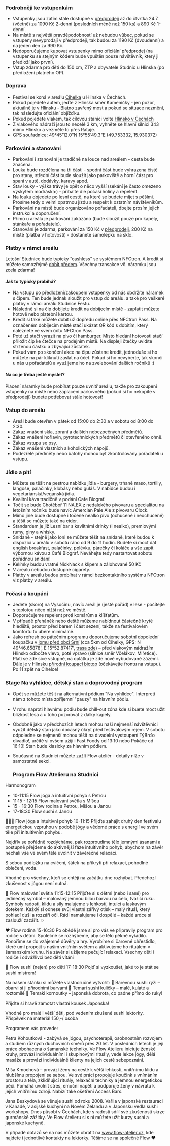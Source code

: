 ### Podrobněji ke vstupenkám

- Vstupenky jsou zatím stále dostupné v [předprodeji](https://tickets.nfctron.com/event/eupathia/studnice-fest-2025) až do čtvrtka 24.7. (včetně) za 1090 Kč 2-denní (posledních méně než 150 ks) a 890 Kč 1-denní.
- Na místě s největší pravděpodobností už nebudou vůbec, pokud se vstupeny nevyprodají v předprodeji, tak budou za 1190 Kč (dvoudenní) a na jeden den za 990 Kč.
- Nedoporučujeme kupovat vstupenky mimo oficiální předprodej (na vstupenku se stejným kódem bude vpuštěn pouze návštěvník, který ji
  předloží jako první).
- Vstup zdarma pro děti do 150 cm, ZTP a obyvatele Studnic u Hlinska (po předložení platného OP).

### Doprava

- Festival se koná v areálu [Cihelka](https://maps.app.goo.gl/3u582mbjLMaMM3Uj6) u Hlinska v Čechách.
- Pokud pojedete autem, jeďte z Hlinska směr Kameničky - jen pozor, aktuálně je v Hlinsku - Blatno zavřený most a pokud se situace nezmění, tak následujte oficiální objížďku.
- Pokud pojedete vlakem, tak cílovou stanici
  volte [Hlinsko v Čechách](https://jizdnirady.idnes.cz/vlaky/spojeni/?f=&t=Hlinsko+v+%c4%8cech%c3%a1ch&fc=1&tc=100003&submit=false)
- Z vlakového nádraží jsou to necelé 3 km, vyhněte se hlavní silnici 343 mimo Hlinsko a vezměte to přes Rataje.
- GPS souřadnice: 49°45'12.0"N 15°55'49.3"E (49.753332, 15.930372)

### Parkování a stanování

- Parkování i stanování je tradičně na louce nad areálem - cesta bude značena.
- Louka bude rozdělena na tři části - spodní část bude vyhrazena čistě pro stany, střední část bude sloužit jako
  parkoviště a horní část pro spaní v autě, dodávky, karavy apod.
- Stav louky - výška trávy je opět o něco vyšší (sekání je často omezeno výskytem modráska:) - přibalte dle počasí holiny a repelent.
- Na louku dojedete po lesní cestě, na které se budete míjet s pěšími. Prosíme tedy o velmi opatrnou jízdu a respekt k
  ostatním návštěvníkům.
- Parkování na místě bude organizováno pořadateli, dbejte prosím jejich instrukcí a doporučení.
- Přímo u areálu je parkování zakázáno (bude sloužit pouze pro kapely, stánkaře a pořadatele).
- Stanování je zdarma, parkování za 150 Kč v [předprodeji](https://tickets.nfctron.com/event/eupathia/studnice-fest-2025), 200 Kč na místě (platba v hotovosti) - dostanete samolepku na sklo.

### Platby v rámci areálu

Letošní Studnice bude typicky “cashless” se systémem NFCtron. A kredit si můžete samozřejmě [dobít předem](https://pass.nfctron.com/event/eupathia/studnice-fest-2025/overview). Všechny transakce vč. náramku jsou zcela zdarma! 

#### Jak to typicky probíhá?

- Na vstupu po předložení/zakoupení vstupenky od nás obdržíte náramek s čipem. Ten bude jednak sloužit pro vstup do
  areálu.
  a také pro veškeré platby v rámci areálu Studnice Festu.
- Následně si na čip dobijete kredit na dobíjecím místě - zaplatit můžete hotově nebo platební kartou.
- Kredit si také můžete dobít už dopředu online přes NFCtron Pass. Na označeném dobíjecím místě stačí ukázat QR kód s
  dobitím, který naleznete ve svém účtu NFCtron Pass.
- Poté už stačí vyrazit na pivo či hamburger. Místo hledání hotovosti stačí přiložit čip ke čtečce na prodejním místě.
  Na displeji čtečky uvidíte strženou částku a zbývající zůstatek.
- Pokud vám po skončení akce na čipu zůstane kredit, jednoduše si ho můžete na pár kliknutí zaslat na účet. Pokud si ho nevyberte, tak skončí u nás u pořadatelů a využijeme ho na zvelebování dalších ročníků :)

#### Na co je třeba ještě myslet?

Placení náramky bude probíhat pouze uvnitř areálu, takže pro zakoupení vstupenky na místě nebo zaplacení parkovného (pokud si ho nekopíte v předprodeji)
budete potřebovat stále hotovost!

### Vstup do areálu

- Areál bude otevřen v pátek od 15:00 do 2:30 a v sobotu od 8:00 do 2:30.
- Zákaz vnášení skla, zbraní a dalších nebezpečných předmětů.
- Zákaz vnášení hořlavin, pyrotechnických předmětů či otevřeného ohně.
- Zákaz vstupu se psy.
- Zákaz vnášení vlastních alkoholických nápojů.
- Podezřelé předměty nebo batohy mohou být zkontrolovány pořadateli u vstupu.

### Jídlo a pití

- Můžete se těšit na pestrou nabídku jídla - burgery, trhané maso, tortilly, langoše, palačinky, klobásy
  nebo guláš. V nabídce budou i vegetariánská/veganská jídla.
- Kvalitní káva tradičně v podání Cafe Biograf.
- Točit se bude Chotěboř 11 NA.EX z nedalekého pivovaru a specialitou na letošním ročníku bude navíc Amercian Pale Ale z pivovaru Clock.
- Mimo jiné bude dostupné i točené nealko pivo (ochucené i neochucené) a těšit se můžete také na cider.
- Standardem je již Lesní bar s kavlitními drinky (i nealko), premiovými rumy, giny a whisky.
- Snídaně - stejně jako loni se můžete těšit na snídaně, které budou k dispozici v areálu v sobotu ráno od 9 do 11
  hodin. Budete si moct dát english breakfast, palačinky, polévku, párečky či koláče a vše zapít výbornou kávou z Café
  Biograf. Neváhejte tedy nastartovat sobotu pořádnou snídaní!
- Kelímky budou vratné NickNack s klipem a zálohované 50 Kč
- V areálu nebudou dostupné cigarety.
- Platby v areálu budou probíhat v rámci bezkontaktního systému NFCtron viz platby v areálu.
  
### Počasí a koupání

- Jedete (skoro) na Vysočinu, navíc areál je (ještě pořád) v lese - počítejte s teplotou něco nižší než ve
  městě.
- Doporučujeme repelent proti komárům a klíšťatům.
- V případě přeháněk nebo deště můžeme nabídnout částečně kryté hlediště, prostor před barem i část sezení, takže na
  festivalovém komfortu to ubere minimálně.
- Jako refresh po pátečním programu doporučujeme sobotní dopolední koupačku
  v [lomu před obcí Srní](https://mapy.cz/s/2Uq3I) (cca 5km od Cihelky,
  GPS: N 49°46.65878', E 15°52.87417', [trasa zde](https://mapy.cz/s/2Uq1U)) – před vlakovým nádražím Hlinsko odbočte
  vlevo, poté vpravo (silnice
  směr Včelákov, Miřetice). Platí se zde sice vstupné, na oplátku je zde nově vybudované zázemí. Dále je v Hlinsku
  [přírodní koupací biotop](https://www.sportovistehlinsko.cz/sportoviste/koupaci-biotop/) (očekávejte frontu na
  vstupu). Po 11 zpět na Cihelce!
### Stage Na vyhlídce, dětský stan a doprovodný program

- Opět se můžete těšit na alternativní pódium "Na vyhlídce". Interpreti nám z tohoto místa zpříjemní "pauzy" na hlavním
  pódiu.
- V rohu naproti hlavnímu podiu bude chill-out zóna kde si buete moct užít blízkost lesa a u toho pozorovat z dálky kapely.
- Obdobně jako v předchozích letech mohou naši nejmenší návštěvníci využít dětský stan jako dočasný úkryt před
  festivalovým rejem. V sobotu odpoledne se nejmenší mohou těšit na divadelní vystoupení TýBrďo divadlo!, určitě si ovšem užijí i Fast Foody od 13:10 nebo Pokáče od 16:10! Stan bude klasicky za
  hlavním pódiem.
- Současně na Studnici můžete zažít Flow ateliér - detaily níže v samostatné sekci.
    
  ### Program Flow Atelieru na Studnici
Harmonogram
- 10-11:15 Flow jóga a intuitivní pohyb s Petrou
- 11:15 - 12:15 Flow malování světla s Míšou
- 15 - 16:30 Flow rodina s Petrou, Míšou a Janou
- 17-18:30 Flow sushi s Janou

🧘🏽‍♀️ Flow jóga a intuitivní pohyb 10-11:15
Přijďte zahájit druhý den festivalu energetickou vzpruhou v podobě jógy a vědomé práce s energií ve svém těle při inituitivním pohybu.

Nejdřív se pořádně rozdýcháme, pak rozproudíme tělo jemnými ásanami a postupně přejdeme do aktivnější fáze intuitivního pohyb, abychom na závěr nechali vše ve svém těle uvolnit v závěrečné relaxaci.

S sebou podložku na cvičení, šátek na přikrytí při relaxaci, pohodlné oblečení, voda.

Vhodné pro všechny, kteří se chtějí na začátku dne rozhýbat.
Předchozí zkušenost s jógou není nutná.

🎨 Flow malování světla 11:15-12:15
Přijďte si s dětmi (nebo i sami) pro jedinečný symbol – malovaný jemnou bílou barvou na čelo, tvář či ruku.
Symboly radosti, klidu a síly malujeme s lehkostí, intuicí a laskavým dotekem.
Každý si odnese svůj vlastní zářivý otisk – malý rituál, který pohladí duši a rozzáří oči.
Rádi namalujeme i dospělé – každé srdce si zaslouží zazářit. ✨

❤️ Flow rodina 15-16:30
Po obědě jsme si pro vás ve připravily program pro rodiče s dětmi.
Společně se rozhýbeme, aby se tělo pěkně vyřádilo. Ponoříme se do vzájemné důvěry a hry. Vyrobíme si čarovné chřestidlo, které umí propojit s naším vnitřním světem a aktivujeme ho rituálem v šamanském kruhu. 
Na závěr si užijeme pečující relaxaci.
Vsechny děti i rodiče i odvážlivci bez dětí vítáni 

🍣 Flow sushi (nejen) pro děti 17-18:30
Pojď si vyzkoušet, jaké to je stát se sushi mistrem!

Na našem stánku si můžete vlastnoručně vytvořit:
🎨 Barevnou sushi rýži – obarvi si ji přírodními barvami
🍙 Temari sushi kuličky – malé, kulaté a roztomilé
🌸 Temaki kornoutky – japonská dobrota, co padne přímo do ruky!

Přijďte si hravě zamotat vlastní kousek Japonska!

Vhodné pro malé i větší děti, pod vedením zkušené sushi lektorky. 
Příspěvek na materiál 150,-/ osoba

Programem vás provede:

Petra Kohoutková - zabývá se jógou, psychoterapií, osobnostním rozvojem a studiem různých duchovních směrů přes 20 let. V posledních letech je její práce obohacená o šamanské techniky. Ve Flow Atelieru iniciuje ženské kruhy, provází individuálními i skupinovými rituály, vede lekce jógy, dělá masáže a provází individuálně klienty na jejich cestě sebepoznání.

Míša Kmochová – provází ženy na cestě k větší lehkosti, vnitřnímu klidu a hlubšímu propojení se sebou. Ve své práci propojuje koučink s vnímáním prostoru a těla, zklidňující rituály, relaxační techniky a jemnou energetickou péči. Pomáhá uvolnit stres, emoční napětí a podporuje ženy v návratu k jejich vnitřnímu zdroji. Nabízí také ošetření Access Bars.

Jana Beskydová se věnuje sushi od roku 2008. Vařila v japonské restauraci v Kanadě, v asijské kuchyni na Novém Zélandu a v Japonsku vedla sushi workshopy. Dnes působí v Čechách, kde s radostí sdílí své zkušenosti skrze gurmánské zážitky. Ve Flow Atelieru si s ní můžete užít kurzy sushi a japonské kuchyně.

V případě dotazů se na nás můžete obrátit na www.flow-atelier.cz, kde najdete i jednotlivé kontakty na lektorky.
Těšíme se na společné Flow ❤️
